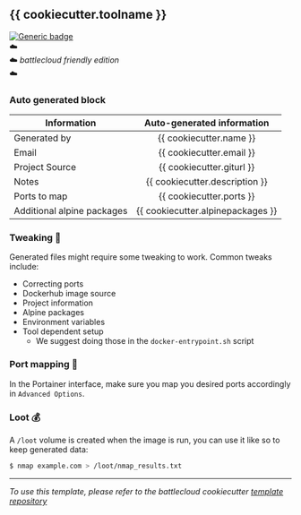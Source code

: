 ## {{ cookiecutter.toolname }}
[![Generic badge](https://img.shields.io/badge/source-{{cookiecutter.toolname}}-green.svg)]({{cookiecutter.giturl}})  
☁️  
☁️ *battlecloud friendly edition*  
☁️

### Auto generated block

| Information                	| Auto-generated information 	|
|----------------------------	|:----------------------------:	|
| Generated by               	| {{ cookiecutter.name }}        	|
| Email                      	| {{ cookiecutter.email }}        	|
| Project Source             	| {{ cookiecutter.giturl }}        	|
| Notes                      	| {{ cookiecutter.description }}        	|
| Ports to map               	| {{ cookiecutter.ports }}        	|
| Additional alpine packages 	| {{ cookiecutter.alpinepackages }}        	|

### Tweaking 🔧

Generated files might require some tweaking to work. Common tweaks include:

* Correcting ports
* Dockerhub image source
* Project information
* Alpine packages
* Environment variables
* Tool dependent setup
  - We suggest doing those in the `docker-entrypoint.sh` script

### Port mapping 🔀
In the Portainer interface, make sure you map you desired ports accordingly in `Advanced Options`.

### Loot 💰
A `/loot` volume is created when the image is run, you can use it like so to keep generated data:  

```bash
$ nmap example.com > /loot/nmap_results.txt

```



-------
*To use this template, please refer to the battlecloud cookiecutter [template repository](https://github.com/battlecl0ud/cookiecutter-alpine)*
